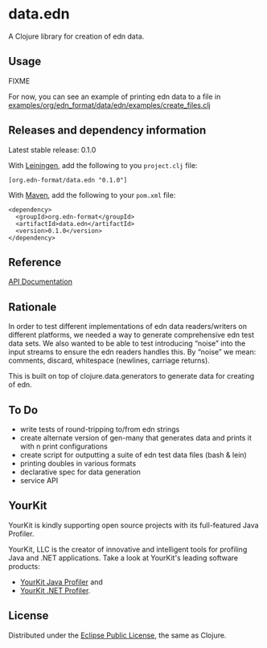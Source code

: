 # data.edn

A Clojure library for creation of edn data.

## Usage

FIXME

For now, you can see an example of printing edn data to a file in [examples/org/edn_format/data/edn/examples/create_files.clj](http://github.com/edn-format/data.edn/blob/master/examples/org/edn_format/data/edn/examples/create_files.clj)


## Releases and dependency information

Latest stable release: 0.1.0

With [Leiningen](http://github.com/technomancy/leiningen), add the following to you `project.clj` file:

    [org.edn-format/data.edn "0.1.0"]

With [Maven](http://maven.apache.org), add the following to your `pom.xml` file:

    <dependency>
      <groupId>org.edn-format</groupId>
      <artifactId>data.edn</artifactId>
      <version>0.1.0</version>
    </dependency>

## Reference

[API Documentation](http://edn-format.github.com/data.edn)

## Rationale

In order to test different implementations of edn data readers/writers on different platforms, we needed a way to generate comprehensive edn test data sets. We also wanted to be able to test introducing “noise” into the input streams to ensure the edn readers handles this. By “noise” we mean: comments, discard, whitespace (newlines, carriage returns).

This is built on top of clojure.data.generators to generate data for creating of edn.

## To Do

- write tests of round-tripping to/from edn strings
- create alternate version of gen-many that generates data and prints it with n print configurations
- create script for outputting a suite of edn test data files (bash & lein)
- printing doubles in various formats
- declarative spec for data generation
- service API

## YourKit

YourKit is kindly supporting open source projects with its full-featured Java Profiler.

YourKit, LLC is the creator of innovative and intelligent tools for profiling Java and .NET applications. Take a look at YourKit's leading software products:

- [YourKit Java Profiler](http://www.yourkit.com/java/profiler/index.jsp) and
- [YourKit .NET Profiler](http://www.yourkit.com/.net/profiler/index.jsp).

## License

Distributed under the [Eclipse Public License](http://www.eclipse.org/legal/epl-v10.html), the same as Clojure.
